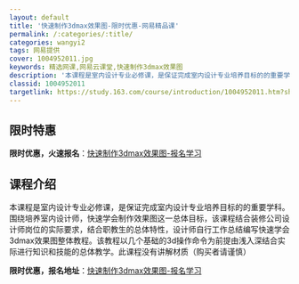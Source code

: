 ```yaml
---
layout: default
title: '快速制作3dmax效果图-限时优惠-网易精品课'
permalink: /:categories/:title/
categories: wangyi2
tags: 网易提供
cover: 1004952011.jpg
keywords: 精选网课,网易云课堂,快速制作3dmax效果图
description: '本课程是室内设计专业必修课，是保证完成室内设计专业培养目标的的重要学科。围绕培养室内设计师，快速学会制作效果图这一总体目'
classid: 1004952011
targetlink: https://study.163.com/course/introduction/1004952011.htm?share=1&shareId=1025206652&utm_campaign=share&utm_medium=iphoneShare&utm_source=&utm_u=1025206652
---
```


## 限时特惠

**限时优惠，火速报名**：[快速制作3dmax效果图-报名学习](https://study.163.com/course/introduction/1004952011.htm?share=1&shareId=1025206652&utm_campaign=share&utm_medium=iphoneShare&utm_source=&utm_u=1025206652)

## 课程介绍

本课程是室内设计专业必修课，是保证完成室内设计专业培养目标的的重要学科。围绕培养室内设计师，快速学会制作效果图这一总体目标，该课程结合装修公司设计师岗位的实际要求，结合职教生的总体特性，设计师自行工作总结编写快速学会3dmax效果图整体教程。该教程以几个基础的3d操作命令为前提由浅入深结合实际进行知识和技能的总体教学。此课程没有讲解材质（购买者请谨慎）

**限时优惠，报名地址**：[快速制作3dmax效果图-报名学习](https://study.163.com/course/introduction/1004952011.htm?share=1&shareId=1025206652&utm_campaign=share&utm_medium=iphoneShare&utm_source=&utm_u=1025206652)

